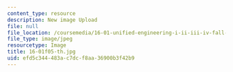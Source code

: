 ```yaml
---
content_type: resource
description: New image Upload
file: null
file_location: /coursemedia/16-01-unified-engineering-i-ii-iii-iv-fall-2005-spring-2006/efd5c344483ac7dcf8aa36900b3f42b9_16-01f05-th.jpg
file_type: image/jpeg
resourcetype: Image
title: 16-01f05-th.jpg
uid: efd5c344-483a-c7dc-f8aa-36900b3f42b9
---
```

